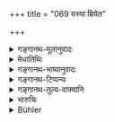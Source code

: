 +++
title = "069 यस्या म्रियेत"

+++

<details><summary>गङ्गानथ-मूलानुवादः</summary>

If the husband of a maiden dies after the troth has been verbally plighted,—shall her then own younger brother-in-law espouse in the following manner.—(69)
</details>

<details><summary>मेधातिथिः</summary>

नियोगरूपत्वात् कन्यागतो ऽयं धर्म उच्यते । **वाचा सत्ये कृते** वाग्दाने निवृत्ते, एकेन दत्तापरेण प्रतिगृहीता । **ताम् अनेन** वक्ष्यमाणेन **विधानेन** **निजः **सोदरो **देवरो** **विन्देत** विवाहयेत् ॥ ९.६९ ॥
</details>

<details><summary>गङ्गानथ-भाष्यानुवादः</summary>

This verse lays down a practice in connection with maidens, which has the form of ‘authorization’.

‘*After the troth has been verbally plighted*’—*i.e*., alter the accomplishment of verbal betrothal;—when she has been given away orally by one and accepted by the other party.

‘*Her own younger brother-in-law shall espouse*’—marry—‘*her, in the following manner*’—(69)
</details>

<details><summary>गङ्गानथ-टिप्पन्यः</summary>

This verse is quoted in *Mitākṣarā* (1.69), as enunciating the view that
the sanction of the ‘*kṣeṭraja*’ son pertains only to those cases where
the bridegroom has died after the verbal betrothal;—again under 2.127,
as describing the case in which alone ‘*niyoga*’ is permissible;—and it
adds that this verse implies that the man to whom a girl has been
betrothed has become her ‘husband’ even before the marriage rites have
been performed.

*Mitākṣarā* adds the following notes:—When the ‘husband’ to whom the
girl has been betrothed dies, then his ‘own’ *i.e*., uterine brother,
elder or younger, ‘*vindeta*,’ shall take her, *i.e*., marry her. It
construes ‘*anena vidhānena*’ with the next verse.

It is quoted in *Smṛtitattva* (II, p. 129), to the effect that the child
born under this rule belongs to the person to whom the girl had been
previously betrothed;—in *Aparārka* (p. 78), which also notes that this
verse serves to restrict the sanction of ‘*niyoga*’ or of ‘marriage of
widows’ to cases of mere *betrothal*, not of actual *marriage*;—in
*Parāśaramādhava* (Vyavahāra, p. 351), to the same effect; and it adds
that for this reason the foregoing conflicting verses 59-68 should not
be understood as setting forth two optional alternatives;—and in
*Vīramitrodaya* (Saṃskāra, p. 737), to the effect that ‘*niyoga*’ does
not mean mere *intercourse*, without marriage, it means *marriage* and
then intercourse;—and again on p. 756, as laying down the marrying of
the girl by her younger brother-in-law, on the death of her (betrothed)
husband.

This verse is quoted also in *Nṛsiṃhaprasāda* (Vyavahāra, 38a).
</details>

<details><summary>गङ्गानथ-तुल्य-वाक्यानि</summary>

**(verses 9.69-70)  
**

*Vaśiṣṭha* (17.72-74).—‘If the betrothed of a maiden die after she has
been promised to him verbally and by a libation of water,—but before she
was married to him with the sacred texts,—she belongs to her father
alone. If a damsel has been abducted by force, and not wedded with the
sacred texts, she may lawfully he given to another man; she is even like
a maiden. If before the death of her husband, the damsel had merely been
wedded with the sacred texts, and the marriage had not been consummated,
she may be married again.’

*Kātyāyana* (Vīramitrodaya-Saṃskāra, p. 739).—‘If a man should die or
become lost after betrothal, the girl shall wait for three menstrual
periods and then marry another person.’
</details>

<details><summary>भारुचिः</summary>

**विधानं** विधिर् विवाहो यथोक्तः, **विन्देतेति** वचनात् । इतरथा ह्य् अनूढाम् उपगच्छतः कन्यादूषणम् उपपतं स्यात् । निय्मार्थश् चैवम् आरम्भः । एतस्माद् एव च लिङ्गात् प्राग् विवाहात् वाक्प्रदानम् अस्ति, यस्मिन् निर्वृत्ते मृते भर्तरि सान्यस्मै दीयेत ॥ ९.६९ ॥
</details>

<details><summary>Bühler</summary>

069	If the (future) husband of a maiden dies after troth verbally plighted, her brother-in-law shall wed her according to the following rule.
</details>
